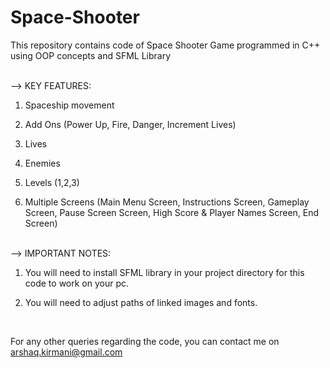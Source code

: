 # Space-Shooter
This repository contains code of Space Shooter Game programmed in C++ using OOP concepts and SFML Library

<br>
--> KEY FEATURES:

1. Spaceship movement

2. Add Ons (Power Up, Fire, Danger, Increment Lives)

3. Lives
   
4. Enemies

5. Levels (1,2,3)

6. Multiple Screens (Main Menu Screen, Instructions Screen, Gameplay Screen, Pause Screen Screen, High Score & Player Names Screen, End Screen)  

<br>
--> IMPORTANT NOTES:

1. You will need to install SFML library in your project directory for this code to work on your pc.

2. You will need to adjust paths of linked images and fonts.

<br>

For any other queries regarding the code, you can contact me on [arshaq.kirmani@gmail.com]()
